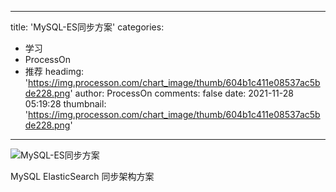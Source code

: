 
---
title: 'MySQL-ES同步方案'
categories: 
 - 学习
 - ProcessOn
 - 推荐
headimg: 'https://img.processon.com/chart_image/thumb/604b1c411e08537ac5bde228.png'
author: ProcessOn
comments: false
date: 2021-11-28 05:19:28
thumbnail: 'https://img.processon.com/chart_image/thumb/604b1c411e08537ac5bde228.png'
---

<div>   
<img class="thumb" alt="MySQL-ES同步方案" src="https://img.processon.com/chart_image/thumb/604b1c411e08537ac5bde228.png" referrerpolicy="no-referrer">
<p>MySQL ElasticSearch 同步架构方案</p>  
</div>
            